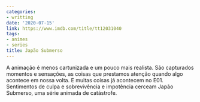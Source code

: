 ```yaml
---
categories:
- writting
date: '2020-07-15'
link: https://www.imdb.com/title/tt12031040
tags:
- animes
- series
title: Japão Submerso
---
```


A animação é menos cartunizada e um pouco mais realista. São capturados momentos e sensações, as coisas que prestamos atenção quando algo acontece em nossa volta. E muitas coisas já acontecem no E01.  Sentimentos de culpa e sobrevivência e impotência cerceam Japão Submerso, uma série animada de catástrofe.

